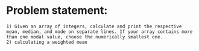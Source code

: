 # Problem statement:

    1) Given an array of integers, calculate and print the respective mean, median, and mode on separate lines. If your array contains more   than one modal value, choose the numerically smallest one.
    2) calculating a weighted mean

